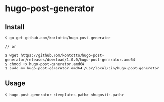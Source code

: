 # hugo-post-generator

## Install

```
$ go get github.com/kontotto/hugo-post-generator

// or
 
$ wget https://github.com/kontotto/hugo-post-generator/releases/download/1.0.0/hugo-post-generator.amd64
$ chmod +x hugo-post-generator.amd64
$ sudo mv hugo-post-generator.amd64 /usr/local/bin/hugo-post-generator
```

## Usage

```
$ hugo-post-generator <templates-path> <hugosite-path>
```
